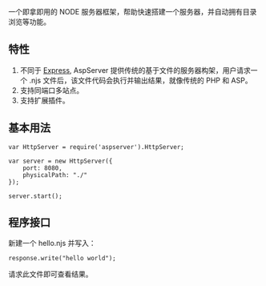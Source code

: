 ﻿一个即拿即用的 NODE 服务器框架，帮助快速搭建一个服务器，并自动拥有目录浏览等功能。

## 特性

1. 不同于 [Express](https://github.com/strongloop/express), AspServer 提供传统的基于文件的服务器构架，用户请求一个 .njs 文件后，该文件代码会执行并输出结果，就像传统的 PHP 和 ASP。
2. 支持同端口多站点。
3. 支持扩展插件。

## 基本用法

    var HttpServer = require('aspserver').HttpServer;
    
    var server = new HttpServer({
        port: 8080,
        physicalPath: "./"
    });

    server.start();

## 程序接口

新建一个 hello.njs 并写入：

	response.write("hello world");
	
请求此文件即可查看结果。
